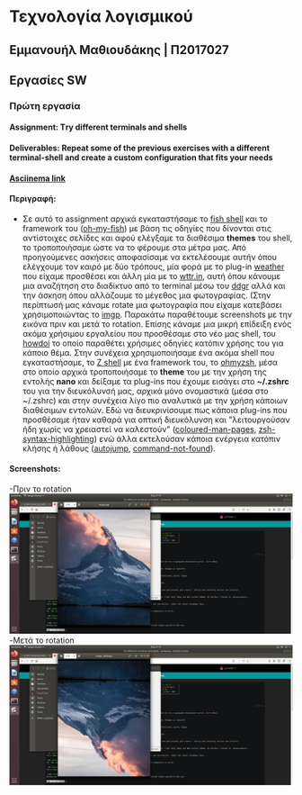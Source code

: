 # Τεχνολογία λογισμικού
## Εμμανουήλ Μαθιουδάκης | Π2017027
## Εργασίες SW
### Πρώτη εργασία
#### Assignment: Τry different terminals and shells
#### Deliverables: Repeat some of the previous exercises with a different terminal-shell and create a custom configuration that fits your needs
#### [Asciinema link](https://asciinema.org/a/314638)
#### Περιγραφή: 
  * Σε αυτό το assignment αρχικά εγκαταστήσαμε το [fish shell](https://github.com/fish-shell/fish-shell) και το framework του ([oh-my-fish](https://github.com/oh-my-fish/oh-my-fish)) με βάση τις οδηγίες που δίνονται στις αντίστοιχες σελίδες και αφού ελέγξαμε τα διαθέσιμα **themes** του shell, το τροποποιήσαμε ώστε να το φέρουμε στα μέτρα μας. Από προηγούμενες ασκήσεις αποφασίσαμε να εκτελέσουμε αυτήν όπου ελέγχουμε τον καιρό με δύο τρόπους, μία φορά με τo plug-in [weather](https://github.com/oh-my-fish/plugin-weather) που είχαμε προσθέσει και άλλη μία με το [wttr.in](https://github.com/chubin/wttr.in), αυτή όπου κάνουμε μια αναζήτηση στο διαδίκτυο από το terminal μέσω του [ddgr](https://github.com/jarun/ddgr) αλλά και την άσκηση όπου αλλάζουμε το μέγεθος μια φωτογραφίας. (Στην περίπτωσή μας κάναμε rotate μια φωτογραφία που είχαμε κατεβάσει χρησιμοποιώντας το [imgp](https://github.com/jarun/imgp). Παρακάτω παραθέτουμε screenshots με την εικόνα πριν και μετά το rotation. Επίσης κάναμε μια μικρή επίδειξη ενός ακόμα χρήσιμου εργαλείου που προσθέσαμε στο νέο μας shell, του [howdoi](https://github.com/gleitz/howdoi) το οποίο παραθέτει χρήσιμες οδηγίες κατόπιν χρήσης του για κάποιο θέμα. Στην συνέχεια χρησιμοποιήσαμε ένα ακόμα shell που εγκαταστήσαμε, το [Z shell](https://www.zsh.org/) με ένα framework του, το [ohmyzsh](https://github.com/ohmyzsh/ohmyzsh), μέσα στο οποίο αρχικά τροποποιήσαμε το **theme** του με την χρήση της εντολής **nano** και δείξαμε  τα plug-ins που έχουμε εισάγει στο **~/.zshrc** του για την διευκόλυνσή μας, αρχικά μόνο ονομαστικά (μέσα στο ~/.zshrc) και στην συνέχεια λίγο πιο αναλυτικά με την χρήση κάποιων διαθέσιμων εντολών. Εδώ να διευκρινίσουμε πως κάποια plug-ins που προσθέσαμε ήταν καθαρά για οπτική διευκόλυνση και "λειτουργούσαν ήδη χωρίς να χρειαστεί να καλεστούν" ([coloured-man-pages](https://github.com/ohmyzsh/ohmyzsh/tree/master/plugins/colored-man-pages), [zsh-syntax-highlighting](https://github.com/zsh-users/zsh-syntax-highlighting/blob/master/INSTALL.md)) ενώ άλλα εκτελούσαν κάποια ενέργεια κατόπιν κλήσης ή λάθους ([autojump](https://github.com/wting/autojump), [command-not-found](https://github.com/ohmyzsh/ohmyzsh/tree/master/plugins/command-not-found)).
#### Screenshots:
   -Πριν το rotation  ![Πριν](screenshots/before-rotation.png)
    <br>
   -Μετά το rotation  ![Μετα](screenshots/after-rotation.png)
